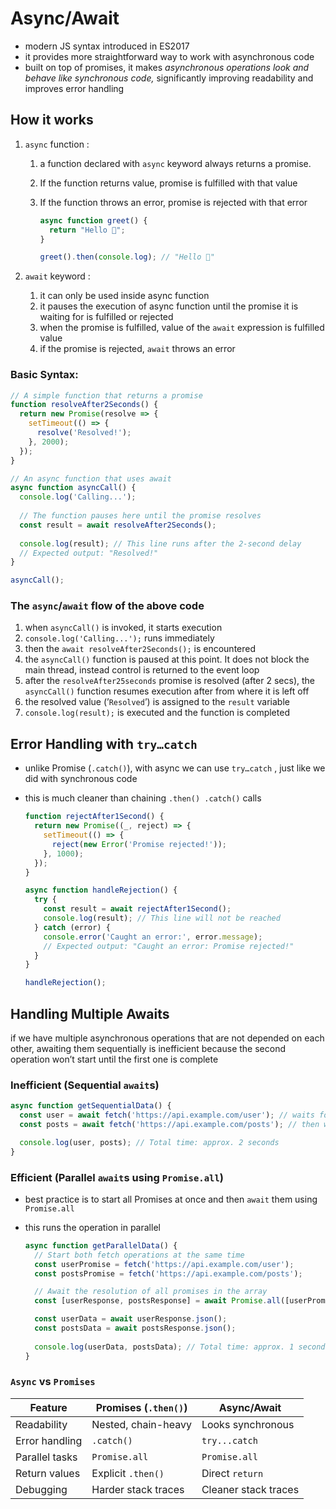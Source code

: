 # Async/Await

- modern JS syntax introduced in ES2017
- it provides more straightforward way to work with asynchronous code
- built on top of promises, it makes *asynchronous operations look and behave like synchronous code,* significantly improving readability and improves error handling

## How it works

1. `async` function : 
    1. a function declared with `async` keyword always returns a promise. 
    2. If the function returns value, promise is fulfilled with that value
    3. If the function throws an error, promise is rejected with that error
        
        ```jsx
        async function greet() {
          return "Hello 👋";
        }
        
        greet().then(console.log); // "Hello 👋"
        ```
        
2. `await` keyword : 
    1. it can only be used inside async function
    2. it pauses the execution of async function until the promise it is waiting for is fulfilled or rejected 
    3. when the promise is fulfilled, value of the `await` expression is fulfilled value
    4. if the promise is rejected, `await` throws an error

### Basic Syntax:

```jsx
// A simple function that returns a promise
function resolveAfter2Seconds() {
  return new Promise(resolve => {
    setTimeout(() => {
      resolve('Resolved!');
    }, 2000);
  });
}

// An async function that uses await
async function asyncCall() {
  console.log('Calling...');
  
  // The function pauses here until the promise resolves
  const result = await resolveAfter2Seconds(); 
  
  console.log(result); // This line runs after the 2-second delay
  // Expected output: "Resolved!"
}

asyncCall();
```

### The `async`/`await` flow of the above code

1. when `asyncCall()` is invoked, it starts execution 
2. `console.log('Calling...');` runs immediately
3. then the `await resolveAfter2Seconds();` is encountered
4. the `asyncCall()` function is paused at this point. It does not block the main thread, instead control is returned to the event loop
5. after the `resolveAfter25seconds` promise is  resolved (after 2 secs), the `asyncCall()` function resumes execution after from where it is left off
6. the resolved value (’`Resolved`’) is assigned to the `result` variable
7. `console.log(result);` is executed and the function is completed

## Error Handling with `try…catch`

- unlike Promise (`.catch()`), with async we can use `try…catch` , just like we did with synchronous code
- this is much cleaner than chaining `.then() .catch()` calls
    
    ```jsx
    function rejectAfter1Second() {
      return new Promise((_, reject) => {
        setTimeout(() => {
          reject(new Error('Promise rejected!'));
        }, 1000);
      });
    }
    
    async function handleRejection() {
      try {
        const result = await rejectAfter1Second();
        console.log(result); // This line will not be reached
      } catch (error) {
        console.error('Caught an error:', error.message);
        // Expected output: "Caught an error: Promise rejected!"
      }
    }
    
    handleRejection();
    ```
    

## Handling Multiple Awaits

if we have multiple asynchronous operations that are not depended on each other, awaiting them sequentially is inefficient because the second operation won’t start until the first one is complete 

### Inefficient (Sequential `await`s)

```jsx
async function getSequentialData() {
  const user = await fetch('https://api.example.com/user'); // waits for this to finish (e.g., 1 sec)
  const posts = await fetch('https://api.example.com/posts'); // then waits for this (e.g., 1 sec)

  console.log(user, posts); // Total time: approx. 2 seconds
}
```

### Efficient (Parallel `await`s using `Promise.all`)

- best practice is to start all Promises at once and then `await` them using `Promise.all`
- this runs the operation in parallel
    
    ```jsx
    async function getParallelData() {
      // Start both fetch operations at the same time
      const userPromise = fetch('https://api.example.com/user');
      const postsPromise = fetch('https://api.example.com/posts');
    
      // Await the resolution of all promises in the array
      const [userResponse, postsResponse] = await Promise.all([userPromise, postsPromise]);
    
      const userData = await userResponse.json();
      const postsData = await postsResponse.json();
      
      console.log(userData, postsData); // Total time: approx. 1 second
    }
    ```
    

### `Async` vs `Promises`

| Feature | Promises (`.then()`) | Async/Await |
| --- | --- | --- |
| Readability | Nested, chain-heavy | Looks synchronous |
| Error handling | `.catch()` | `try...catch` |
| Parallel tasks | `Promise.all` | `Promise.all` |
| Return values | Explicit `.then()` | Direct `return` |
| Debugging | Harder stack traces | Cleaner stack traces |
